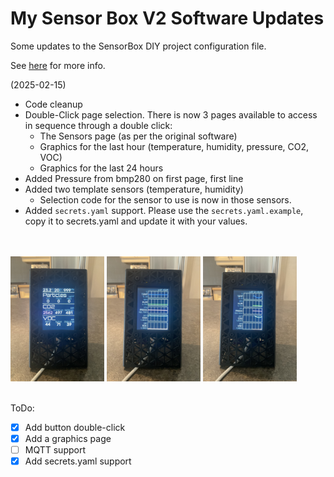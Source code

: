 # My Sensor Box V2 Software Updates

Some updates to the SensorBox DIY project configuration file.

See [here](https://www.printables.com/model/1079858-3d-printer-emission-sensor-array-sensorbox-v2) for more info.

(2025-02-15)

- Code cleanup
- Double-Click page selection. There is now 3 pages available to access in sequence through a double click:
  - The Sensors page (as per the original software)
  - Graphics for the last hour (temperature, humidity, pressure, CO2, VOC)
  - Graphics for the last 24 hours
- Added Pressure from bmp280 on first page, first line
- Added two template sensors (temperature, humidity)
  - Selection code for the sensor to use is now in those sensors.
- Added `secrets.yaml` support. Please use the `secrets.yaml.example`, copy it to secrets.yaml and update it with your values.

</br></br>
<img src="./pictures/IMG_2645.jpg" width="150"/>&nbsp;<img src="./pictures/IMG_2646.jpg" width="150"/>&nbsp;<img src="./pictures/IMG_2647.jpg" width="150"/>
</br></br>

ToDo:
- [x] Add button double-click 
- [x] Add a graphics page
- [ ] MQTT support
- [x] Add secrets.yaml support